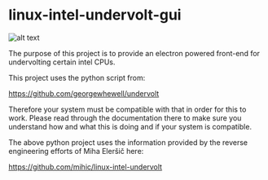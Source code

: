 # linux-intel-undervolt-gui

![alt text](https://i.imgur.com/7ZJWxeO.png)



The purpose of this project is to provide an electron powered front-end for undervolting certain intel CPUs.

This project uses the python script from:

https://github.com/georgewhewell/undervolt

Therefore your system must be compatible with that in order for this to work. Please read through the documentation there to make sure you understand how and what this is doing and if your system is compatible.

The above python project uses the information provided by the reverse engineering efforts of Miha Eleršič here:

https://github.com/mihic/linux-intel-undervolt
